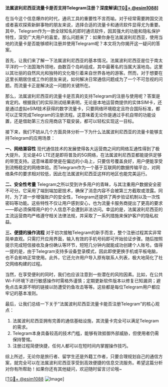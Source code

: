 **法属波利尼西亚流量卡是否支持Telegram注册？深度解读[[TG💪+ @esim1088](https://t.me/s/esim1088)]**

在当今这个信息爆炸的时代，通讯工具的重要性不言而喻。对于经常需要跨国交流或者喜欢探索新鲜事物的朋友来说，选择合适的流量卡和通讯软件显得尤为重要。其中，Telegram作为一款全球知名的即时通讯软件，因其强大的功能和隐私保护特性，深受广大用户的喜爱。那么问题来了：如果你身在法属波利尼西亚，使用当地的流量卡是否能够顺利注册并使用Telegram呢？本文将为你揭开这一疑问的答案。

首先，让我们来了解一下法属波利尼西亚的基本情况。法属波利尼西亚是位于南太平洋的一个法国海外领地，由数百个岛屿组成，其中最著名的当属大溪地岛。这里以其壮丽的自然风光和独特的文化吸引着来自世界各地的游客。然而，对于想要在这里长期居住或工作的朋友来说，如何解决日常通信问题成为了一个不可忽视的问题。而流量卡正是解决这一问题的关键所在。

那么，法属波利尼西亚的流量卡是否真的支持Telegram的注册与使用呢？答案是肯定的。根据我们的实际测试结果表明，无论是本地运营商提供的实体SIM卡，还是通过虚拟eSIM技术获得的数字流量卡，只要网络环境稳定且符合国际标准，都可以正常完成Telegram的注册流程。这意味着无论你是通过手机自带的功能设置，还是借助第三方应用商店下载安装，都可以轻松实现这一目标。

接下来，我们不妨从几个方面具体分析一下为什么法属波利尼西亚的流量卡能够支持Telegram的应用场景：

**一、网络兼容性**
现代通信技术的发展使得各大运营商之间的网络互通性得到了极大提升。无论是4G LTE还是即将普及的5G网络，在法属波利尼西亚都能提供足够的带宽支持。这意味着即使是在偏远的小岛上，只要信号覆盖良好，用户便能享受到流畅稳定的网络体验。而Telegram作为一个基于互联网的数据传输平台，对网络条件的要求相对较低，因此在法属波利尼西亚这样的地区也能完美运行。

**二、安全性考量**
Telegram之所以受到许多用户的青睐，与其注重用户数据安全密不可分。它采用了端到端加密技术，确保了消息内容不会被第三方截取或泄露。同时，为了进一步增强账户的安全性，Telegram还提供了两步验证机制以及一次性密码等功能。这些特性不仅让用户感到安心，也为流量卡服务商提出了更高的要求——即必须保障用户的个人信息不会遭到非法访问。幸运的是，法属波利尼西亚的主流运营商均严格遵守相关法律法规，并采取了一系列措施来保护客户的隐私权益。

**三、便捷的操作流程**
对于初次接触Telegram的新手而言，整个注册过程其实非常简单直观。只需打开应用界面，输入有效的手机号码即可开始验证步骤。随后按照提示完成短信接收及身份确认等环节，短短几分钟内就能成功创建个人账号。值得一提的是，由于Telegram支持多设备登录模式，因此即使更换手机或平板电脑，也不会影响正常使用。此外，它还允许用户导入原有联系人列表，极大地简化了社交网络构建的过程。

当然，在享受便利的同时，我们也应该注意到一些潜在的风险因素。比如，在公共Wi-Fi环境下进行敏感操作时需格外谨慎；定期更新软件版本以修复已知漏洞；避免点击来源不明的链接以防遭受钓鱼攻击等等。这些都是每位Telegram用户都应牢记的基本准则。

最后，让我们总结一下关于“法属波利尼西亚流量卡能否注册Telegram”的核心观点：
1. 法属波利尼西亚拥有完善的通信基础设施，其流量卡完全可以满足Telegram的需求。
2. Telegram本身具备较高的技术门槛，能够有效抵御外部威胁，但使用者仍需保持警惕。
3. 注册过程简便快捷，任何人都可以在短时间内掌握操作技巧。

综上所述，无论你是旅行者、留学生还是外籍工作者，只要合理规划自己的通信方案，就完全可以在法属波利尼西亚享受到高效便捷的信息交流服务。希望这篇分析对你有所帮助！如果你还有其他疑问，欢迎随时留言讨论哦~ 

[[TG💪+ @esim1088](https://t.me/s/esim1088) ![Image](https://i.postimg.cc/4NQfJmqS/Snipaste-2025-05-13-00-14-12.png)]